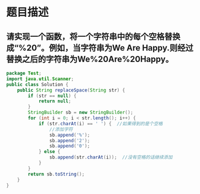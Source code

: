 # 题目描述

## 请实现一个函数，将一个字符串中的每个空格替换成“%20”。例如，当字符串为We Are Happy.则经过替换之后的字符串为We%20Are%20Happy。

```java
package Test;
import java.util.Scanner;
public class Solution {
    public String replaceSpace(String str) {
        if (str == null) {
            return null;
        }
        StringBuilder sb = new StringBuilder();
        for (int i = 0; i < str.length(); i++) {
            if (str.charAt(i) == ' ') {  //如果得到的是个空格
                //添加字符
                sb.append('%');
                sb.append('2');
                sb.append('0');
            } else {
                sb.append(str.charAt(i));  //没有空格的话继续添加
            }
        }
        return sb.toString();
    }
}
```